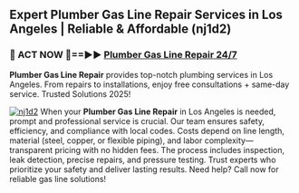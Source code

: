 ## Expert Plumber Gas Line Repair Services in Los Angeles | Reliable & Affordable (nj1d2)  

<h3>🚿 ACT NOW 🌟==►► <a href="https://tinyurl.com/2ne6vx2x" rel="nofollow">Plumber Gas Line Repair 24/7</a></h3>

**Plumber Gas Line Repair** provides top-notch plumbing services in Los Angeles. From repairs to installations, enjoy free consultations + same-day service. Trusted Solutions 2025!

[![nj1d2](https://i.imgur.com/4PFF4AK.jpeg)](https://tinyurl.com/2ne6vx2x)
When your **Plumber Gas Line Repair** in Los Angeles is needed, prompt and professional service is crucial. Our team ensures safety, efficiency, and compliance with local codes. Costs depend on line length, material (steel, copper, or flexible piping), and labor complexity—transparent pricing with no hidden fees. The process includes inspection, leak detection, precise repairs, and pressure testing. Trust experts who prioritize your safety and deliver lasting results. Need help? Call now for reliable gas line solutions!